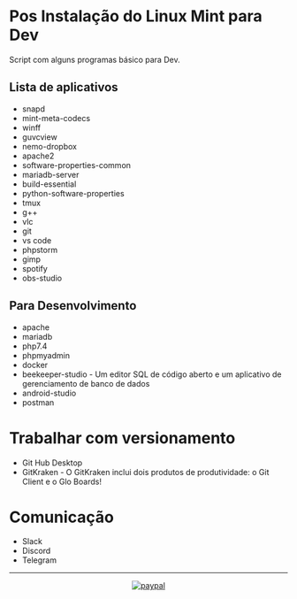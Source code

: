 # Pos Instalação do Linux Mint para Dev

Script com alguns programas básico para Dev.

## Lista de aplicativos
* snapd
* mint-meta-codecs
* winff
* guvcview
* nemo-dropbox
* apache2
* software-properties-common
* mariadb-server
* build-essential
* python-software-properties
* tmux
* g++
* vlc
* git
* vs code
* phpstorm
* gimp
* spotify
* obs-studio


## Para Desenvolvimento

* apache
* mariadb
* php7.4
* phpmyadmin
* docker
* beekeeper-studio - Um editor SQL de código aberto e um aplicativo de gerenciamento de banco de dados
* android-studio
* postman

# Trabalhar com versionamento

* Git Hub Desktop
* GitKraken - O GitKraken inclui dois produtos de produtividade: o Git Client e o Glo Boards!

# Comunicação

* Slack
* Discord
* Telegram

---

[<center>![paypal](https://www.paypalobjects.com/pt_BR/BR/i/btn/btn_donateCC_LG.gif)</center>](https://www.paypal.com/cgi-bin/webscr?cmd=_donations&business=HHNQ5QLTASEJS&currency_code=BRL&source=url)
